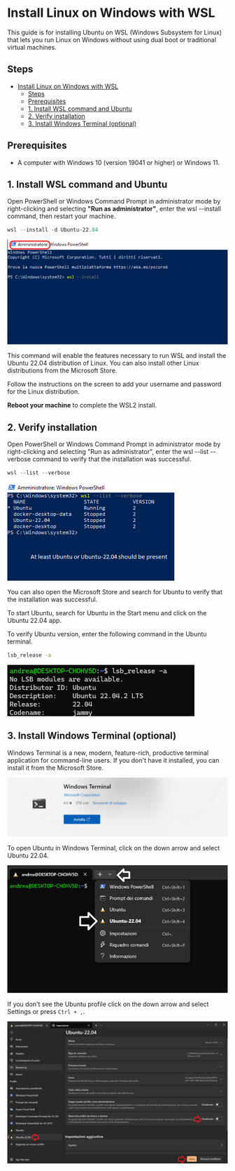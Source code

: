 # Install Linux on Windows with WSL

This guide is for installing Ubuntu on WSL (Windows Subsystem for Linux) that lets you run Linux on Windows without using dual boot or traditional virtual machines.

## Steps

- [Install Linux on Windows with WSL](#install-linux-on-windows-with-wsl)
  - [Steps](#steps)
  - [Prerequisites](#prerequisites)
  - [1. Install WSL command and Ubuntu](#1-install-wsl-command-and-ubuntu)
  - [2. Verify installation](#2-verify-installation)
  - [3. Install Windows Terminal (optional)](#3-install-windows-terminal-optional)
  
## Prerequisites

- A computer with Windows 10 (version 19041 or higher) or Windows 11.

## 1. Install WSL command and Ubuntu

Open PowerShell or Windows Command Prompt in administrator mode by right-clicking and selecting **"Run as administrator"**, enter the wsl --install command, then restart your machine.

``` PowerShell
wsl --install -d Ubuntu-22.04
```

![install_wsl](/wsl2/images/install_wsl.png)

This command will enable the features necessary to run WSL and install the Ubuntu 22.04 distribution of Linux. You can also install other Linux distributions from the Microsoft Store.

Follow the instructions on the screen to add your username and password for the Linux distribution.

**Reboot your machine** to complete the WSL2 install.

## 2. Verify installation

Open PowerShell or Windows Command Prompt in administrator mode by right-clicking and selecting "Run as administrator", enter the wsl --list --verbose command to verify that the installation was successful.

``` PowerShell
wsl --list --verbose
```

![verify_installation](/wsl2/images/verify_install.png)

You can also open the Microsoft Store and search for Ubuntu to verify that the installation was successful.

To start Ubuntu, search for Ubuntu in the Start menu and click on the Ubuntu 22.04 app.

To verify Ubuntu version, enter the following command in the Ubuntu terminal.

``` bash
lsb_release -a
```

![ubuntu_version](/wsl2/images/verify_install_ubuntu.png)

## 3. Install Windows Terminal (optional)

Windows Terminal is a new, modern, feature-rich, productive terminal application for command-line users. If you don't have it installed, you can install it from the Microsoft Store.

![windows_terminal](/wsl2/images/windows_terminal.png)

To open Ubuntu in Windows Terminal, click on the down arrow and select Ubuntu 22.04.

![windows_terminal_ubuntu](/wsl2/images/windows_terminal_ubuntu.png)

If you don't see the Ubuntu profile click on the down arrow and select Settings or press ```Ctrl + ,```.

![windows_terminal_settings](/wsl2/images/windows_terminal_settings.png)
